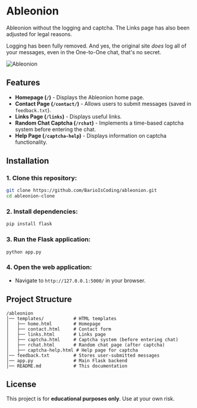 # Ableonion
Ableonion without the logging and captcha.
The Links page has also been adjusted for legal reasons.

Logging has been fully removed.
And yes, the original site *does* log all of your messages, even in the One-to-One chat, that's no secret.

![Ableonion](https://i.ibb.co/8DZDBDYx/Ableonion.png)

## Features
- **Homepage (`/`)** - Displays the Ableonion home page.
- **Contact Page (`/contact/`)** - Allows users to submit messages (saved in `feedback.txt`).
- **Links Page (`/links`)** - Displays useful links.
- **Random Chat Captcha (`/rchat`)** - Implements a time-based captcha system before entering the chat.
- **Help Page (`/captcha-help`)** - Displays information on captcha functionality.

## Installation
### 1. Clone this repository:
```sh
git clone https://github.com/BarioIsCoding/ableonion.git
cd ableonion-clone
```

### 2. Install dependencies:
```sh
pip install flask
```

### 3. Run the Flask application:
```sh
python app.py
```

### 4. Open the web application:
- Navigate to `http://127.0.0.1:5000/` in your browser.

## Project Structure
```
/ableonion
│── templates/           # HTML templates
│   ├── home.html        # Homepage
│   ├── contact.html     # Contact form
│   ├── links.html       # Links page
│   ├── captcha.html     # Captcha system (before entering chat)
│   ├── rchat.html       # Random chat page (after captcha)
│   ├── captcha-help.html # Help page for captcha
│── feedback.txt         # Stores user-submitted messages
│── app.py               # Main Flask backend
│── README.md            # This documentation
```

## License
This project is for **educational purposes only**. Use at your own risk.


